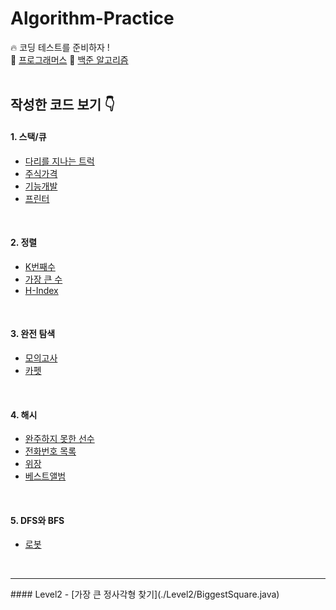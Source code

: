 # Algorithm-Practice
🔥 코딩 테스트를 준비하자 !
<br/>
💌 [프로그래머스](https://programmers.co.kr/learn/challenges)
💌 [백준 알고리즘](https://www.acmicpc.net/)
<br/>
<br/>
## 작성한 코드 보기 👇
#### 1. 스택/큐
- [다리를 지나는 트럭](./Stack&Queue/Bridge.java)
- [주식가격](./Stack&Queue/StockPrice.java)
- [기능개발](./Stack&Queue/FunctionDevelop.java)
- [프린터](./Stack&Queue/Printer.java)

<br/>

#### 2. 정렬
- [K번째수](./Sort/KthNumber.java)
- [가장 큰 수](./Sort/BiggestNumber.java)
- [H-Index](./Sort/HIndex.java)

<br/>

#### 3. 완전 탐색
- [모의고사](./ExhaustiveSearch/PracticeTest.java)
- [카펫](./ExhaustiveSearch/Carpet.java)

<br/>

#### 4. 해시
- [완주하지 못한 선수](./Hash/Player.java)
- [전화번호 목록](./Hash/Phone_book.java)
- [위장](./Hash/Camouflage.java)
- [베스트앨범](./Hash/BestAlbum.java)

<br/>

#### 5. DFS와 BFS
- [로봇](./DFS&BFS/Robot.java)

<br/>

<hr>
#### Level2
- [가장 큰 정사각형 찾기](./Level2/BiggestSquare.java)
